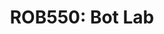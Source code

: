 ---
title: "ROB550: Bot Lab"
excerpt: "**Relevant skills: lcm, C++, Motor Control, Raspberry Pi, SLAM, Path Planning**  
Program a differential wheeled robot to autonomously navigate through mazes. This project was completed for ROB550 at the University of Michigan Ann Arbor."
collection: projects
---